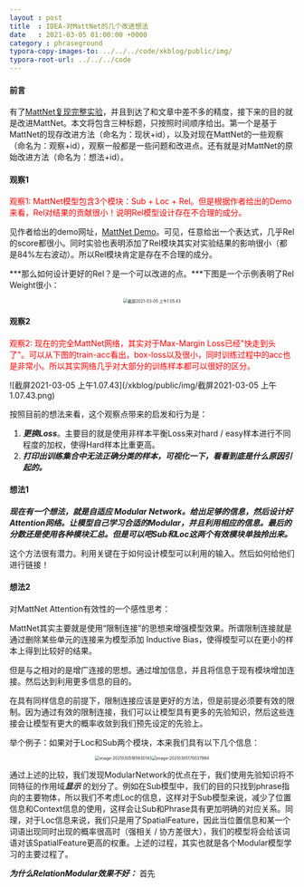 ```yaml
---
layout : post
title  : IDEA-对MattNet的几个改进想法
date   : 2021-03-05 01:00:00 +0000
category : phraseground
typora-copy-images-to: ../../../code/xkblog/public/img/
typora-root-url: ../../../code
---
```


#### 前言

有了[MattNet复现完整实验](https://2742195759.github.io/xkblog/phraseground/2021/03/04/pg%E5%AE%9E%E9%AA%8C3.html)，并且到达了和文章中差不多的精度，接下来的目的就是改进MattNet。本文将包含三种标题，只按照时间顺序给出。第一个是基于MattNet的现存改进方法（命名为：现状+id），以及对现在MattNet的一些观察（命名为：观察+id），观察一般都是一些问题和改进点。还有就是对MattNet的原始改进方法（命名为：想法+id）。

#### 观察1

<font color='red'>观察1: MattNet模型包含3个模块：Sub + Loc + Rel。但是根据作者给出的Demo来看，Rel对结果的贡献很小！说明Rel模型设计存在不合理的成分。</font>

见作者给出的demo网址，[MattNet Demo](http://vision2.cs.unc.edu/refer/comprehension)。可见，任意给出一个表达式，几乎Rel 的score都很小。同时实验也表明添加了Rel模块其实对实验结果的影响很小（都是84%左右波动）。所以Rel模块肯定是存在不合理的成分。

***那么如何设计更好的Rel？是一个可以改进的点。***下图是一个示例表明了Rel Weight很小：

<div align='center'><img src="/xkblog/public/img/截屏2021-03-05 上午1.05.43.png" alt="截屏2021-03-05 上午1.05.43" style="zoom:50%;" /> </div>

#### 观察2

<font color='red'>观察2: 现在的完全MattNet网络，其实对于Max-Margin Loss已经"快走到头了"。可以从下图的train-acc看出，box-loss以及很小，同时训练过程中的acc也是非常小。所以其实网络几乎对大部分的训练样本都可以很好的区分。 </font>

![截屏2021-03-05 上午1.07.43](/xkblog/public/img/截屏2021-03-05 上午1.07.43.png)

按照目前的想法来看，这个观察点带来的启发和行为是：

1. ***更换Loss***。主要目的就是使用非样本平衡Loss来对hard / easy样本进行不同程度的加权，使得Hard样本比重更高。
2. ***打印出训练集合中无法正确分类的样本，可视化一下，看看到底是什么原因引起的。***

#### 想法1

***现在有一个想法，就是自适应 Modular Network。给出足够的信息，然后设计好Attention网络。让模型自己学习合适的Modular，并且利用相应的信息。最后的分数还是使用各种模块汇总。但是可以吧Sub和Loc这两个有效模块单独拎出来。***

这个方法很有潜力。利用关键在于如何设计模型可以利用的输入。然后如何给他们进行链接！

#### 想法2

对MattNet Attention有效性的一个感性思考：

MattNet其实主要就是使用“限制连接”的思想来增强模型效果。所谓限制连接就是通过删除某些单元的连接来为模型添加 Inductive Bias，使得模型可以在更小的样本上得到比较好的结果。

但是与之相对的是增广连接的思想。通过增加信息，并且将信息于现有模块增加连接。然后达到利用更多信息的目的。

在具有同样信息的前提下，限制连接应该是更好的方法，但是前提必须要有效的限制。因为通过有效的限制连接，我们可以让模型具有更多的先验知识，然后这些连接会让模型有更大的概率收敛到我们预先设定的先验上。

举个例子：如果对于Loc和Sub两个模块，本来我们具有以下几个信息：

<div align='center' height=100px width=100px><img src="/xkblog/public/img/image-20210305165930143.png" alt="image-20210305165930143" style="zoom:50%;" /><img src="/xkblog/public/img//image-20210305170037984.png" alt="image-20210305170037984" style="zoom:50%;" /></div>

通过上述的比较，我们发现ModularNetwork的优点在于，我们使用先验知识将不同特征的作用域***显示*** 的划分了。例如在Sub模型中，我们的目的只找到phrase指向的主要物体，所以我们不考虑Loc的信息，这样对于Sub模型来说，减少了位置信息和Context信息的使用，这样会让Sub和Phrase具有更加明确的对应关系。同理，对于Loc信息来说，我们只是用了SpatialFeature，因此当位置信息和某一个词语出现同时出现的概率很高时（强相关 / 协方差很大），我们的模型将会给该词语对该SpatialFeature更高的权重。上述的过程，其实也就是各个Modular模型学习的主要过程了。

***为什么RelationModular效果不好：*** 首先

